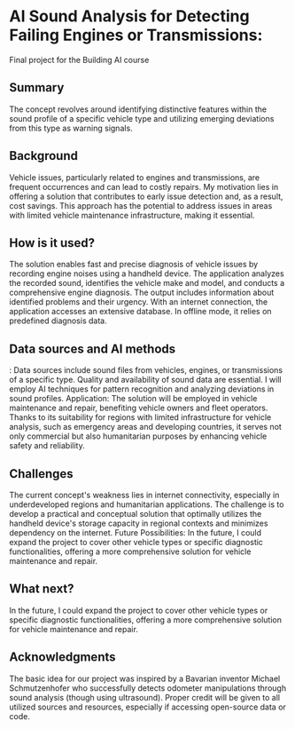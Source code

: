 <!-- This is the markdown template for the final project of the Building AI course, 
created by Reaktor Innovations and University of Helsinki. 
Copy the template, paste it to your GitHub README and edit! -->

# AI Sound Analysis for Detecting Failing Engines or Transmissions:

Final project for the Building AI course

## Summary

The concept revolves around identifying distinctive features within the sound profile of a specific vehicle type and utilizing emerging deviations from this type as warning signals. 


## Background

Vehicle issues, particularly related to engines and transmissions, are frequent occurrences and can lead to costly repairs. My motivation lies in offering a solution that contributes to early issue detection and, as a result, cost savings. This approach has the potential to address issues in areas with limited vehicle maintenance infrastructure, making it essential.


## How is it used?

The solution enables fast and precise diagnosis of vehicle issues by recording engine noises using a handheld device. The application analyzes the recorded sound, identifies the vehicle make and model, and conducts a comprehensive engine diagnosis. The output includes information about identified problems and their urgency. With an internet connection, the application accesses an extensive database. In offline mode, it relies on predefined diagnosis data.


## Data sources and AI methods
: Data sources include sound files from vehicles, engines, or transmissions of a specific type. Quality and availability of sound data are essential. I will employ AI techniques for pattern recognition and analyzing deviations in sound profiles.
Application: The solution will be employed in vehicle maintenance and repair, benefiting vehicle owners and fleet operators. Thanks to its suitability for regions with limited infrastructure for vehicle analysis, such as emergency areas and developing countries, it serves not only commercial but also humanitarian purposes by enhancing vehicle safety and reliability.


## Challenges

The current concept's weakness lies in internet connectivity, especially in underdeveloped regions and humanitarian applications. The challenge is to develop a practical and conceptual solution that optimally utilizes the handheld device's storage capacity in regional contexts and minimizes dependency on the internet.
Future Possibilities: In the future, I could expand the project to cover other vehicle types or specific diagnostic functionalities, offering a more comprehensive solution for vehicle maintenance and repair.


## What next?

In the future, I could expand the project to cover other vehicle types or specific diagnostic functionalities, offering a more comprehensive solution for vehicle maintenance and repair.


## Acknowledgments

The basic idea for our project was inspired by a Bavarian inventor 
Michael Schmutzenhofer who successfully detects odometer manipulations through sound analysis (though using ultrasound). Proper credit will be given to all utilized sources and resources, especially if accessing open-source data or code.
